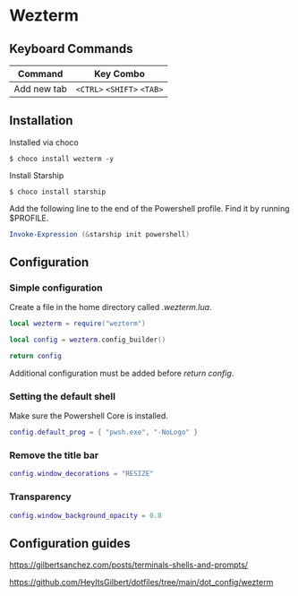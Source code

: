 # Wezterm

## Keyboard Commands

| Command     | Key Combo                  |
| ----------- | -------------------------- |
| Add new tab | `<CTRL>` `<SHIFT>` `<TAB>` |

## Installation

Installed via choco

```terminal
$ choco install wezterm -y
```

Install Starship

```terminal
$ choco install starship
```

Add the following line to the end of the Powershell profile. Find it by running $PROFILE.

```Powershell
Invoke-Expression (&starship init powershell)
```

## Configuration

### Simple configuration

Create a file in the home directory called _.wezterm.lua_.

```lua
local wezterm = require("wezterm")

local config = wezterm.config_builder()

return config
```

Additional configuration must be added before _return config_.

### Setting the default shell

Make sure the Powershell Core is installed.

```lua
config.default_prog = { "pwsh.exe", "-NoLogo" }
```

### Remove the title bar

```lua
config.window_decorations = "RESIZE"
```

### Transparency

```lua
config.window_background_opacity = 0.8
```

## Configuration guides

https://gilbertsanchez.com/posts/terminals-shells-and-prompts/

https://github.com/HeyItsGilbert/dotfiles/tree/main/dot_config/wezterm

